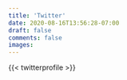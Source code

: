 ```yaml
---
title: 'Twitter'
date: 2020-08-16T13:56:28-07:00
draft: false
comments: false
images:
---
```


{{< twitterprofile >}}
